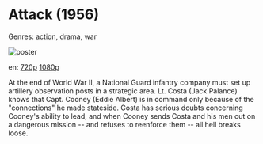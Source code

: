 # Attack (1956)

Genres: action, drama, war

![poster](http://image.tmdb.org/t/p/w500/cQuo7EfeNR5kGWEl7UokTcPt0pC.jpg)

en:
  [720p](magnet:?xt=urn:btih:0a66294aca68276ca8b8da24f3a5d6d72ec1f0fb&dn=Attack+%281956%29+720p+BrRip+x264+-+YIFY&tr=udp%3A%2F%2Ftracker.openbittorrent.com%3A80%2Fannounce&tr=udp%3A%2F%2Fglotorrents.pw%3A6969%2Fannounce&tr=udp%3A%2F%2Ftracker.openbittorrent.com%3A80%2Fannounce&tr=udp%3A%2F%2Ftracker.opentrackr.org%3A1337%2Fannounce&tr=udp%3A%2F%2Fzer0day.to%3A1337%2Fannounce&tr=udp%3A%2F%2Ftracker.coppersurfer.tk%3A6969%2Fannounce)
  [1080p](magnet:?xt=urn:btih:3f42af35d1bbfba0c000999a873f8790ef3dd841&dn=Attack+%281956%29+1080p+BrRip+x264+-+YIFY&tr=udp%3A%2F%2Ftracker.openbittorrent.com%3A80%2Fannounce&tr=udp%3A%2F%2Fglotorrents.pw%3A6969%2Fannounce&tr=udp%3A%2F%2Ftracker.openbittorrent.com%3A80%2Fannounce&tr=udp%3A%2F%2Ftracker.opentrackr.org%3A1337%2Fannounce&tr=udp%3A%2F%2Fzer0day.to%3A1337%2Fannounce&tr=udp%3A%2F%2Ftracker.coppersurfer.tk%3A6969%2Fannounce)
  


At the end of World War II, a National Guard infantry company must set up artillery observation posts in a strategic area. Lt. Costa (Jack Palance) knows that Capt. Cooney (Eddie Albert) is in command only because of the "connections" he made stateside. Costa has serious doubts concerning Cooney's ability to lead, and when Cooney sends Costa and his men out on a dangerous mission -- and refuses to reenforce them -- all hell breaks loose.